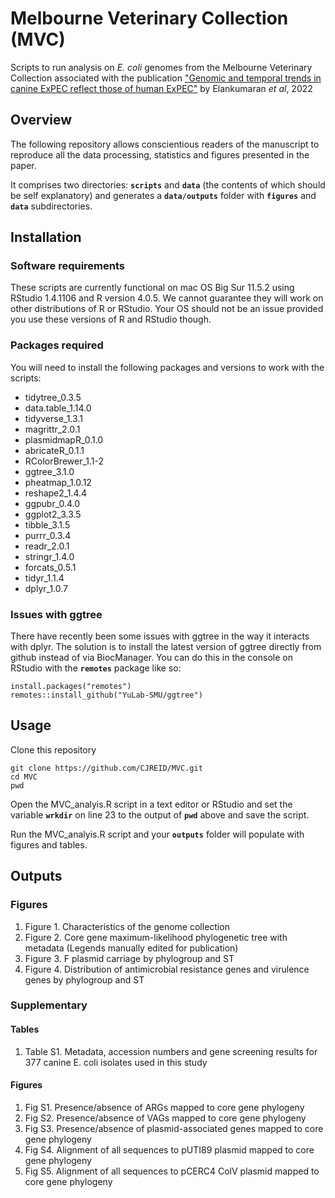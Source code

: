 # Melbourne Veterinary Collection (MVC)
Scripts to run analysis on *E. coli* genomes from the Melbourne Veterinary Collection associated with the publication ["Genomic and temporal trends in canine ExPEC reflect those of human ExPEC"](https://doi.org/10.1128/spectrum.01291-22)   by Elankumaran *et al*, 2022

## Overview
The following repository allows conscientious readers of the manuscript to reproduce all the data processing, statistics and figures presented in the paper.

It comprises two directories: __`scripts`__ and __`data`__ (the contents of which should be self explanatory) and generates a __`data/outputs`__ folder with __`figures`__ and __`data`__ subdirectories.


## Installation
### Software requirements
These scripts are currently functional on mac OS Big Sur 11.5.2 using RStudio 1.4.1106 and R version 4.0.5. We cannot guarantee they will work on other distributions of R or RStudio. Your OS should not be an issue provided you use these versions of R and RStudio though.

### Packages required
You will need to install the following packages and versions to work with the scripts:
- tidytree_0.3.5     
- data.table_1.14.0  
- tidyverse_1.3.1    
- magrittr_2.0.1     
- plasmidmapR_0.1.0  
- abricateR_0.1.1   
- RColorBrewer_1.1-2 
- ggtree_3.1.0       
- pheatmap_1.0.12    
- reshape2_1.4.4     
- ggpubr_0.4.0       
- ggplot2_3.3.5     
- tibble_3.1.5       
- purrr_0.3.4        
- readr_2.0.1        
- stringr_1.4.0      
- forcats_0.5.1      
- tidyr_1.1.4       
- dplyr_1.0.7       


### Issues with ggtree
There have recently been some issues with ggtree in the way it interacts with dplyr. The solution is to install the latest version of ggtree directly from github instead of via BiocManager. You can do this in the console on RStudio with the __`remotes`__ package like so:
```
install.packages("remotes")
remotes::install_github("YuLab-SMU/ggtree")
```

## Usage
Clone this repository
```
git clone https://github.com/CJREID/MVC.git
cd MVC
pwd
```
Open the MVC_analyis.R script in a text editor or RStudio and set the variable __`wrkdir`__ on line 23 to the output of __`pwd`__ above and save the script.

Run the MVC_analyis.R script and your __`outputs`__ folder will populate with figures and tables.

## Outputs
### Figures
1. Figure 1. Characteristics of the genome collection
2. Figure 2. Core gene maximum-likelihood phylogenetic tree with metadata (Legends manually edited for publication)
3. Figure 3. F plasmid carriage by phylogroup and ST
4. Figure 4. Distribution of antimicrobial resistance genes and virulence genes by phylogroup and ST

### Supplementary
#### Tables
1. Table S1. Metadata, accession numbers and gene screening results for 377 canine E. coli isolates used in this study


#### Figures
1. Fig S1. Presence/absence of ARGs mapped to core gene phylogeny
2. Fig S2. Presence/absence of VAGs mapped to core gene phylogeny
3. Fig S3. Presence/absence of plasmid-associated genes mapped to core gene phylogeny
4. Fig S4. Alignment of all sequences to pUTI89 plasmid mapped to core gene phylogeny
5. Fig S5. Alignment of all sequences to pCERC4 ColV plasmid mapped to core gene phylogeny

